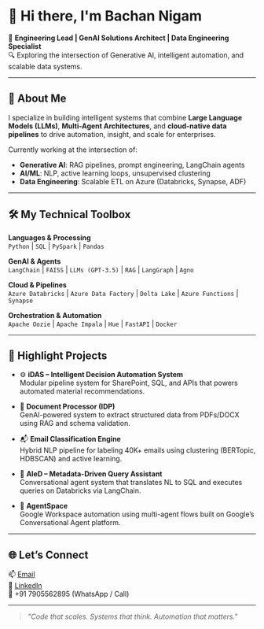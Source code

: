 # 👋 Hi there, I'm Bachan Nigam

🚀 **Engineering Lead | GenAI Solutions Architect | Data Engineering Specialist**  
🔍 Exploring the intersection of Generative AI, intelligent automation, and scalable data systems.

---

## 🧠 About Me

I specialize in building intelligent systems that combine **Large Language Models (LLMs)**, **Multi-Agent Architectures**, and **cloud-native data pipelines** to drive automation, insight, and scale for enterprises.

Currently working at the intersection of:
- **Generative AI**: RAG pipelines, prompt engineering, LangChain agents
- **AI/ML**: NLP, active learning loops, unsupervised clustering
- **Data Engineering**: Scalable ETL on Azure (Databricks, Synapse, ADF)

---

## 🛠️ My Technical Toolbox

**Languages & Processing**  
`Python` | `SQL` | `PySpark` | `Pandas`  

**GenAI & Agents**  
`LangChain` | `FAISS` | `LLMs (GPT-3.5)` | `RAG` | `LangGraph` | `Agno`  

**Cloud & Pipelines**  
`Azure Databricks` | `Azure Data Factory` | `Delta Lake` | `Azure Functions` | `Synapse`  

**Orchestration & Automation**  
`Apache Oozie` | `Apache Impala` | `Hue` | `FastAPI` | `Docker`  

---

## 📂 Highlight Projects

- ⚙️ **iDAS – Intelligent Decision Automation System**  
  Modular pipeline system for SharePoint, SQL, and APIs that powers automated material recommendations.

- 🧾 **Document Processor (IDP)**  
  GenAI-powered system to extract structured data from PDFs/DOCX using RAG and schema validation.

- 📬 **Email Classification Engine**  
  Hybrid NLP pipeline for labeling 40K+ emails using clustering (BERTopic, HDBSCAN) and active learning.

- 🧠 **AIeD – Metadata-Driven Query Assistant**  
  Conversational agent system that translates NL to SQL and executes queries on Databricks via LangChain.

- 💼 **AgentSpace**  
  Google Workspace automation using multi-agent flows built on Google’s Conversational Agent platform.

---

## 🌐 Let’s Connect

📫 [Email](mailto:bachan.futurefocus@gmail.com)  
🔗 [LinkedIn](https://www.linkedin.com/in/bachan-nigam-5187577a/)  
📱 +91 7905562895 (WhatsApp / Call)

---

> _"Code that scales. Systems that think. Automation that matters."_  
